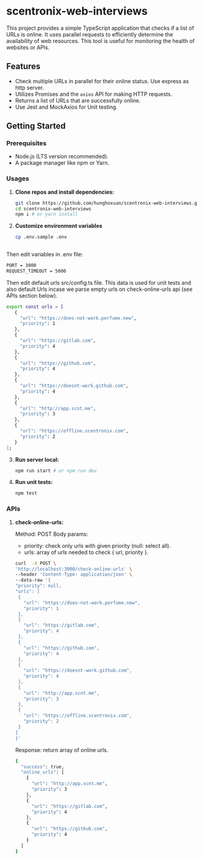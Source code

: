 # scentronix-web-interviews

This project provides a simple TypeScript application that checks if a list of URLs is online. It uses parallel requests to efficiently determine the availability of web resources. This tool is useful for monitoring the health of websites or APIs.

## Features

- Check multiple URLs in parallel for their online status. Use express as http server.
- Utilizes Promises and the `axios` API for making HTTP requests.
- Returns a list of URLs that are successfully online.
- Use Jest and MockAxios for Unit testing.

## Getting Started

### Prerequisites

- Node.js (LTS version recommended).
- A package manager like npm or Yarn.

### Usages

1. **Clone repos and install dependencies:**
   ```bash
   git clone https://github.com/hunghoxuan/scentronix-web-interviews.git
   cd scentronix-web-interviews
   npm i # or yarn install
   
2. **Customize environment variables**
   ```bash
   cp .env.sample .env
  
  Then edit variables in .env file:
   ```bash
   PORT = 3000
   REQUEST_TIMEOUT = 5000
   ```
   
   Then edit default urls src/config.ts file. This data is used for unit tests and also default Urls incase we parse empty urls on check-online-urls api (see APIs section below).
   
   ```bash
   export const urls = [
      {
        "url": "https://does-not-work.perfume.new",
        "priority": 1
      },
      {
        "url": "https://gitlab.com",
        "priority": 4
      },
      {
        "url": "https://github.com",
        "priority": 4
      },
      {
        "url": "https://doesnt-work.github.com",
        "priority": 4
      },
      {
        "url": "http://app.scnt.me",
        "priority": 3
      },
      {
        "url": "https://offline.scentronix.com",
        "priority": 2
      }
   ];
   ```  
3. **Run server local:**
   ```bash
   npm run start # or npm run dev
   
4. **Run unit tests:**
   ```bash
   npm test

### APIs

1. **check-online-urls:**

   Method: POST 
   Body params: 
   - priority: check only urls with given priority (null: select all). 
   - urls: array of urls needed to check { url, priority }.
     
    ```bash
    curl  -X POST \
    'http://localhost:3000/check-online-urls' \
    --header 'Content-Type: application/json' \
    --data-raw '{
    "priority": null,
    "urls": [
     {
       "url": "https://does-not-work.perfume.new",
       "priority": 1
     },
     {
       "url": "https://gitlab.com",
       "priority": 4
     },
     {
       "url": "https://github.com",
       "priority": 4
     },
     {
       "url": "https://doesnt-work.github.com",
       "priority": 4
     },
     {
       "url": "http://app.scnt.me",
       "priority": 3
     },
     {
       "url": "https://offline.scentronix.com",
       "priority": 2
     }
    ]
    }'
    ```

   Response: return array of online urls.
     ```bash
     {
       "success": true,
       "online_urls": [
         {
           "url": "http://app.scnt.me",
           "priority": 3
         },
         {
           "url": "https://gitlab.com",
           "priority": 4
         },
         {
           "url": "https://github.com",
           "priority": 4
         }
       ]
     }
     ```
